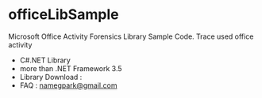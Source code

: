 # officeLibSample
Microsoft Office Activity Forensics Library Sample Code.
Trace used office activity
  - C#.NET Library
  - more than .NET Framework 3.5 
  - Library Download : 
  - FAQ : namegpark@gmail.com
